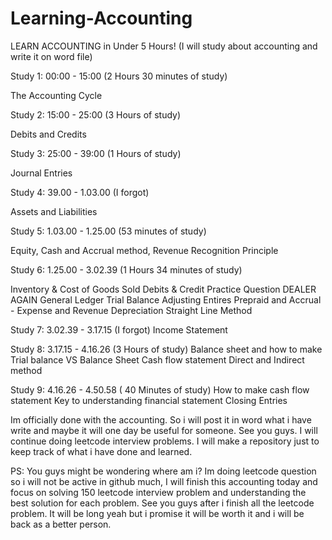 # Learning-Accounting
LEARN ACCOUNTING in Under 5 Hours! (I will study about accounting and write it on word file)

Study 1: 00:00 - 15:00 (2 Hours 30 minutes of study)

The Accounting Cycle

Study 2: 15:00 - 25:00 (3 Hours of study)

Debits and Credits

Study 3: 25:00 - 39:00 (1 Hours of study)

Journal Entries 

Study 4: 39.00 - 1.03.00 (I forgot)

Assets and Liabilities

Study 5: 1.03.00 - 1.25.00 (53 minutes of study)

Equity, Cash and Accrual method, Revenue Recognition Principle

Study 6: 1.25.00 - 3.02.39 (1 Hours 34 minutes of study)

Inventory & Cost of Goods Sold
Debits & Credit Practice Question
DEALER AGAIN
General Ledger
Trial Balance 
Adjusting Entires
Prepraid and Accrual - Expense and Revenue
Depreciation
Straight Line Method

Study 7: 3.02.39 - 3.17.15 (I forgot)
Income Statement

Study 8: 3.17.15 - 4.16.26 (3 Hours of study)
Balance sheet and how to make
Trial balance VS Balance Sheet
Cash flow statement Direct and Indirect method

Study 9: 4.16.26 - 4.50.58 ( 40 Minutes of study)
How to make cash flow statement
Key to understanding financial statement
Closing Entries

Im officially done with the accounting. So i will post it in word what i have write and maybe it will one day be useful for someone. See you guys. I will continue doing leetcode interview problems. I will make a repository just to keep track of what i have done and learned.

PS: You guys might be wondering where am i? Im doing leetcode question so i will not be active in github much, I will finish this accounting today and focus on solving 150 leetcode interview problem and understanding the best solution for each problem. See you guys after i finish all the leetcode problem. It will be long yeah but i promise it will be worth it and i will be back as a better person.

